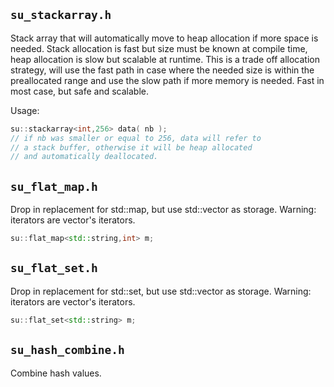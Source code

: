 ## `su_stackarray.h`

Stack array that will automatically move to heap allocation if more space is
needed.  Stack allocation is fast but size must be known at compile time,
heap allocation is slow but scalable at runtime. This is a trade off allocation
strategy, will use the fast path in case where the needed size is within
the preallocated range and use the slow path if more memory is needed. Fast
in most case, but safe and scalable.

Usage:
```C++
su::stackarray<int,256> data( nb );
// if nb was smaller or equal to 256, data will refer to
// a stack buffer, otherwise it will be heap allocated
// and automatically deallocated.
```

## `su_flat_map.h`

Drop in replacement for std::map, but use std::vector as
storage. Warning: iterators are vector's iterators.

```C++
su::flat_map<std::string,int> m;
```

## `su_flat_set.h`

Drop in replacement for std::set, but use std::vector as
storage. Warning: iterators are vector's iterators.

```C++
su::flat_set<std::string> m;
```

## `su_hash_combine.h`

Combine hash values.

